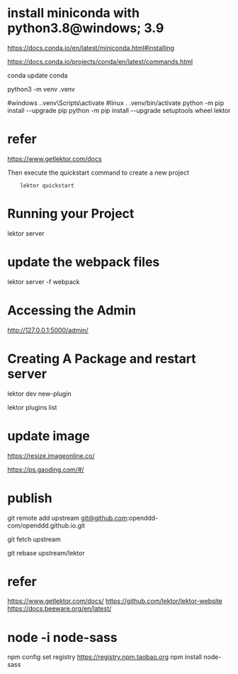 # install miniconda with python3.8@windows; 3.9
https://docs.conda.io/en/latest/miniconda.html#installing

https://docs.conda.io/projects/conda/en/latest/commands.html

conda update conda

python3 -m venv .venv

#windows
.\.venv\Scripts\activate
#linux
. .venv/bin/activate
python -m pip  install --upgrade pip
python -m pip install --upgrade setuptools wheel lektor
# refer
https://www.getlektor.com/docs

Then execute the quickstart command to create a new project
```
    lektor quickstart
```
# Running your Project
lektor server

# update the webpack files

lektor server -f webpack

# Accessing the Admin
http://127.0.0.1:5000/admin/

# Creating A Package and restart server

lektor dev new-plugin

lektor plugins list


# update image

https://resize.imageonline.co/

https://ps.gaoding.com/#/

# publish

git remote add upstream git@github.com:openddd-com/openddd.github.io.git

git fetch upstream

git rebase upstream/lektor

# refer
https://www.getlektor.com/docs/
https://github.com/lektor/lektor-website
https://docs.beeware.org/en/latest/

# node -i node-sass
npm config set registry https://registry.npm.taobao.org
npm install node-sass

